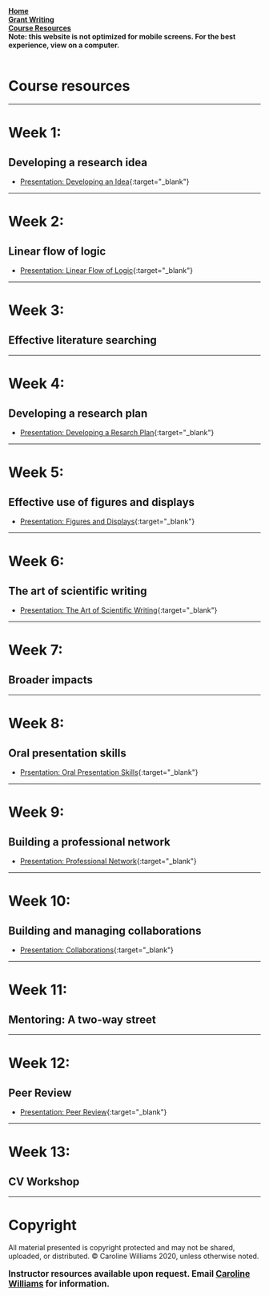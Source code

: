 <div class="mobileShow"> 
<b><a href="https://thrivinginacademia.github.io/">Home</a> 
<br>
<a href="https://thrivinginacademia.github.io/grantwriting/">Grant Writing</a>
<br>
<a href="https://thrivinginacademia.github.io/resources/">Course Resources</a>
<br>
Note: this website is not optimized for mobile screens. For the best experience, view on a computer. </b>
<br>
<br>
</div>

# Course resources
***
# Week 1: 
## Developing a research idea
* [Presentation: Developing an Idea](files/presentations/Week01_DevelopingAnIdea.pdf){:target="_blank"}

***
# Week 2: 
## Linear flow of logic
* [Presentation: Linear Flow of Logic](files/presentations/Week02_Bullet_Point_Outlines.pdf){:target="_blank"}

***
# Week 3: 
## Effective literature searching
***
# Week 4: 
## Developing a research plan
* [Presentation: Developing a Resarch Plan](files/presentations/Week04_Research_Plans.pdf){:target="_blank"}

***
# Week 5: 
## Effective use of figures and displays
* [Presentation: Figures and Displays](files/presentations/Week05_Figures_and_Displays.pdf){:target="_blank"}

***
# Week 6: 
## The art of scientific writing
* [Presentation: The Art of Scientific Writing](files/presentations/Week06_TheArtofScientificWriting.pdf){:target="_blank"}

***
# Week 7: 
## Broader impacts
***
# Week 8: 
## Oral presentation skills
 * [Prsentation: Oral Presentation Skills](files/presentations/Week8_OralPresentations.pdf){:target="_blank"} 
 
***
# Week 9: 
## Building a professional network
* [Presentation: Professional Network](files/presentations/Week09_Professional_Network.pdf){:target="_blank"}

***
# Week 10: 
## Building and managing collaborations
* [Presentation: Collaborations](files/presentations/Week10_Collaborations.pdf){:target="_blank"}

***
# Week 11: 
## Mentoring: A two-way street

***
# Week 12: 
## Peer Review
* [Presentation: Peer Review](files/presentations/Week12_PeerReview.pdf){:target="_blank"}

***
# Week 13: 
## CV Workshop


***
# Copyright
All material presented is copyright protected and may not be shared, uploaded, or distributed. 
&copy; Caroline Williams 2020, unless otherwise noted. 
<br>
<br>
<big><b> Instructor resources available upon request. Email [Caroline Williams](mailto:cmw@berkeley.edu) for information.</b>







